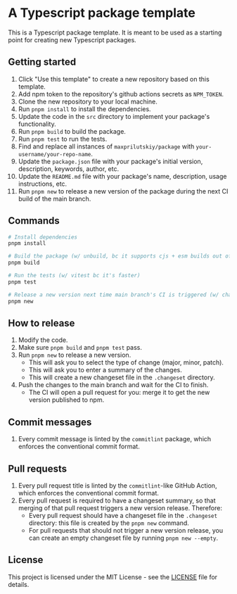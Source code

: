 # A Typescript package template

This is a Typescript package template. It is meant to be used as a starting point for creating new Typescript packages.

## Getting started

1. Click "Use this template" to create a new repository based on this template.
1. Add npm token to the repository's github actions secrets as `NPM_TOKEN`.
1. Clone the new repository to your local machine.
1. Run `pnpm install` to install the dependencies.
1. Update the code in the `src` directory to implement your package's functionality.
1. Run `pnpm build` to build the package.
1. Run `pnpm test` to run the tests.
1. Find and replace all instances of `maxprilutskiy/package` with `your-username/your-repo-name`.
1. Update the `package.json` file with your package's initial version, description, keywords, author, etc.
1. Update the `README.md` file with your package's name, description, usage instructions, etc.
1. Run `pnpm new` to release a new version of the package during the next CI build of the main branch.

## Commands

```bash
# Install dependencies
pnpm install

# Build the package (w/ unbuild, bc it supports cjs + esm builds out of the box)
pnpm build

# Run the tests (w/ vitest bc it's faster)
pnpm test

# Release a new version next time main branch's CI is triggered (w/ changesets)
pnpm new
```

## How to release

1. Modify the code.
1. Make sure `pnpm build` and `pnpm test` pass.
1. Run `pnpm new` to release a new version.
    - This will ask you to select the type of change (major, minor, patch).
    - This will ask you to enter a summary of the changes.
    - This will create a new changeset file in the `.changeset` directory.
1. Push the changes to the main branch and wait for the CI to finish.
    - The CI will open a pull request for you: merge it to get the new version published to npm.

## Commit messages

1. Every commit message is linted by the `commitlint` package, which enforces the conventional commit format.

## Pull requests

1. Every pull request title is linted by the `commitlint`-like GitHub Action, which enforces the conventional commit format.
1. Every pull request is required to have a changeset summary, so that merging of that pull request triggers a new version release. Therefore:
    - Every pull request should have a changeset file in the `.changeset` directory: this file is created by the `pnpm new` command.
    - For pull requests that should not trigger a new version release, you can create an empty changeset file by running `pnpm new --empty`.

## License

This project is licensed under the MIT License - see the [LICENSE](LICENSE) file for details.
